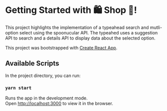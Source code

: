 # Getting Started with 🛍️ Shop 🛒!

This project highlights the implementation of a typeahead search and mutli-option select using the spoonucular API. The typeahed uses a suggestion API to search and a details API to display data about the selected option.

This project was bootstrapped with [Create React App](https://github.com/facebook/create-react-app).

## Available Scripts

In the project directory, you can run:

### `yarn start`

Runs the app in the development mode.\
Open [http://localhost:3000](http://localhost:3000) to view it in the browser.

